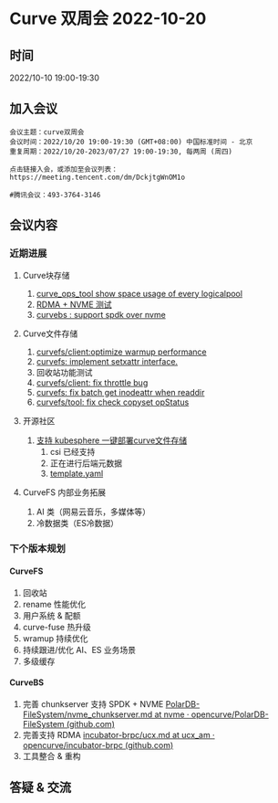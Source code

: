 # Curve 双周会 2022-10-20

## 时间

2022/10-10 19:00-19:30

## 加入会议

```
会议主题：curve双周会
会议时间：2022/10/20 19:00-19:30 (GMT+08:00) 中国标准时间 - 北京
重复周期：2022/10/20-2023/07/27 19:00-19:30, 每两周 (周四)

点击链接入会，或添加至会议列表：
https://meeting.tencent.com/dm/DckjtgWnOM1o

#腾讯会议：493-3764-3146
```

## 会议内容

### 近期进展

1. Curve块存储
   1. [curve_ops_tool show space usage of every logicalpool](https://github.com/opencurve/curve/pull/1915)
   2. [RDMA + NVME 测试](http://doc.hz.netease.com/pages/viewpage.action?pageId=358072090#RDMA+NVMe-%E6%80%BB%E7%BB%93)
   3. [curvebs : support spdk over nvme](https://github.com/opencurve/curve/pull/1991)

2. Curve文件存储
   1. [curvefs/client:optimize warmup performance](https://github.com/opencurve/curve/pull/1930)
   2. [curvefs: implement setxattr interface.](https://github.com/opencurve/curve/pull/1935)
   3. 回收站功能测试
   4. [curvefs/client: fix throttle bug](https://github.com/opencurve/curve/pull/1928)
   5. [curvefs: fix batch get inodeattr when readdir](https://github.com/opencurve/curve/pull/1954)
   6. [curvefs/tool: fix check copyset opStatus](https://github.com/opencurve/curve/pull/1941)

3. 开源社区
   1. [支持 kubesphere 一键部署curve文件存储](https://github.com/kubesphere/helm-charts/pull/268)
      1. csi 已经支持
      2. 正在进行后端元数据
      3. [template.yaml](https://github.com/opencurve/curveadm/blob/master/configs/fs/cluster/topology.yaml)

4. CurveFS 内部业务拓展

    1. AI 类（网易云音乐，多媒体等）
    2. 冷数据类（ES冷数据）

### 下个版本规划

#### CurveFS

1. 回收站
2. rename 性能优化
3. 用户系统 & 配额
4. curve-fuse 热升级
5. wramup 持续优化
6. 持续跟进/优化 AI、ES 业务场景
7. 多级缓存

#### CurveBS

1. 完善 chunkserver 支持 SPDK + NVME [PolarDB-FileSystem/nvme_chunkserver.md at nvme · opencurve/PolarDB-FileSystem (github.com)](https://github.com/opencurve/PolarDB-FileSystem/blob/nvme/docs/nvme_chunkserver.md)
2. 完善支持 RDMA [incubator-brpc/ucx.md at ucx_am · opencurve/incubator-brpc (github.com)](https://github.com/opencurve/incubator-brpc/blob/ucx_am/docs/cn/ucx.md)
3. 工具整合 & 重构


## 答疑 & 交流
